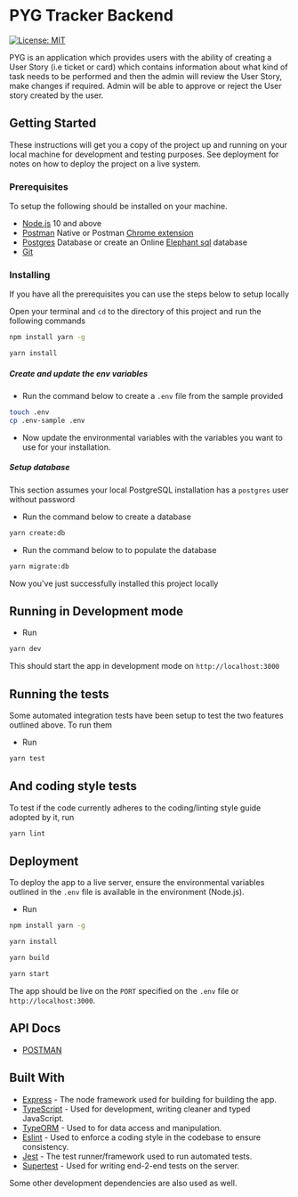 # PYG Tracker Backend



[![License: MIT](https://img.shields.io/badge/License-MIT-yellow.svg)](https://opensource.org/licenses/MIT)



PYG is an application which provides users with the ability of creating a User Story (i.e ticket or card) which contains information about what kind of task needs to be performed and then the admin will review the User Story, make changes if required. Admin will be able to approve or reject the User story created by the user.

## Getting Started

These instructions will get you a copy of the project up and running on your local machine for development and testing purposes. See deployment for notes on how to deploy the project on a live system.

### Prerequisites

To setup the following should be installed on your machine.

- [Node.js](https://nodejs.org/en/download/current/) 10 and above
- [Postman](https://www.getpostman.com/apps) Native or Postman [Chrome extension](https://chrome.google.com/webstore/detail/postman/fhbjgbiflinjbdggehcddcbncdddomop?hl=en)
- [Postgres](https://www.postgresql.org/download/) Database or create an Online [Elephant sql](https://www.elephantsql.com/) database
- [Git](https://git-scm.com/downloads)

### Installing

If you have all the prerequisites you can use the steps below to setup locally

Open your terminal and `cd` to the directory of this project and run the following commands

```bash
npm install yarn -g
```

```bash
yarn install
```


##### Create and update the env variables
- Run the command below to create a `.env` file from the sample provided
```bash
touch .env
cp .env-sample .env
```
- Now update the environmental variables with the variables you want to use for your installation.

##### Setup database
This section assumes your local PostgreSQL installation has a `postgres` user without password
- Run the command below to create a database
```sh
yarn create:db
```

- Run the command below to to populate the database
```sh
yarn migrate:db
```

Now you've just successfully installed this project locally

## Running in Development mode

- Run

```bash
yarn dev
```
This should start the app in development mode on `http://localhost:3000`

## Running the tests

Some automated integration tests have been setup to test the two features outlined above. To run them

- Run

```bash
yarn test
```

## And coding style tests

To test if the code currently adheres to the coding/linting style guide adopted by it, run

```bash
yarn lint
```

## Deployment

To deploy the app to a live server, ensure the environmental variables outlined in the `.env` file is available in the environment (Node.js).

- Run

```bash
npm install yarn -g
```

```bash
yarn install
```

```bash
yarn build
```

```bash
yarn start
```

The app should be live on the `PORT` specified on the `.env` file or `http://localhost:3000`.

## API Docs
* [POSTMAN](https://documenter.getpostman.com/view/3397523/SzS8tRET?version=latest)

## Built With

* [Express](https://expressjs.com/) - The node framework used for building for building the app.
* [TypeScript](https://www.typescriptlang.org/) - Used for development, writing cleaner and typed JavaScript.
* [TypeORM](https://typeorm.io/#/) - Used to for data access and manipulation.
* [Eslint](https://eslint.org/) - Used to enforce a coding style in the codebase to ensure consistency.
* [Jest](https://jestjs.io/) - The test runner/framework used to run automated tests.
* [Supertest](https://github.com/visionmedia/supertest) - Used for writing end-2-end tests on the server.

Some other development dependencies are also used as well.
